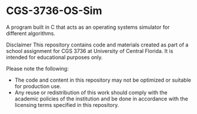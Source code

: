 # CGS-3736-OS-Sim
A program built in C that acts as an operating systems simulator for different algorithms.

Disclaimer This repository contains code and materials created as part of a school assignment for CGS 3736 at University of Central Florida. It is intended for educational purposes only.

Please note the following:
- The code and content in this repository may not be optimized or suitable for production use.
- Any reuse or redistribution of this work should comply with the academic policies of the institution and be done in accordance with the licensing terms specified in this repository.
